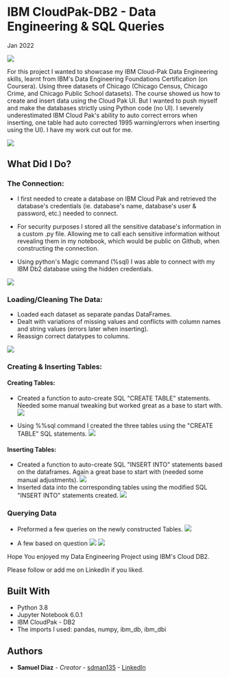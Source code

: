 # IBM CloudPak-DB2 - Data Engineering & SQL Queries

Jan 2022

![](images/IBM_Db2.png)


For this project I wanted to showcase my IBM Cloud-Pak Data Engineering skills, learnt from IBM's Data Engineering Foundations Certification (on Coursera). Using three datasets of Chicago (Chicago Census, Chicago Crime, and Chicago Public School datasets). The course showed us how to create and insert data using the Cloud Pak UI. But I wanted to push myself and make the databases strictly using Python code (no UI). I severely underestimated IBM Cloud Pak's ability to auto correct errors when inserting, one table had auto corrected 1995 warning/errors when inserting using the UI). I have my work cut out for me.

![](images/IBM_Db2_insert.png)



## What Did I Do?


### The Connection:

  -  I first needed to create a database on IBM Cloud Pak and retrieved the database's credentials (ie. database's name, database's user & password, etc.) needed to connect.

  -  For security purposes I stored all the sensitive database's information in a custom .py file. Allowing me to call each sensitive information without revealing them in my notebook, which would be public on Github, when constructing the connection.

  -  Using python's Magic command (%sql) I was able to connect with my IBM Db2 database using the hidden credentials.

![](images/magic_sql_conn.png)


### Loading/Cleaning The Data:

  -  Loaded each dataset as separate pandas DataFrames.
  -  Dealt with variations of missing values and conflicts with column names and string values (errors later when inserting).
  -  Reassign correct datatypes to columns.

  ![](images/clean_data1.png)


### Creating & Inserting Tables:

#### Creating Tables:
  -  Created a function to auto-create SQL "CREATE TABLE" statements. Needed some manual tweaking but worked great as a base to start with.
  ![](images/def_create_stmt.png)

  -  Using %%sql command I created the three tables using the "CREATE TABLE" SQL statements.
  ![](images/create_stmt.png)

#### Inserting Tables:
  - Created a function to auto-create SQL "INSERT INTO" statements based on the dataframes. Again a great base to start with (needed some manual adjustments).
  ![](images/def_insert_stmt.png)
  - Inserted data into the corresponding tables using the modified SQL "INSERT INTO" statements created.
  ![](images/insert_stmt.png)



### Querying Data

  * Preformed a few queries on the newly constructed Tables.
  ![](images/query_table.png)

  * A few based on question
  ![](images/query1.png)
  ![](images/query2.png)





Hope You enjoyed my Data Engineering Project using IBM's Cloud DB2.

Please follow or add me on LinkedIn if you liked.

## Built With

* Python 3.8
* Jupyter Notebook 6.0.1
* IBM CloudPak - DB2
* The imports I used: pandas, numpy, ibm_db, ibm_dbi


## Authors

* **Samuel Diaz** - *Creator* - [sdman135](https://github.com/sdman135/) - [LinkedIn](https://www.linkedin.com/in/samuel-diaz-data-scientist)
